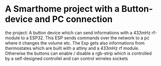 # A Smarthome project with a Button-device and PC connection

the project: A button device which can send informations with a 433mHz rf-module to a ESP32. This ESP sends commands over the network to a pc where it changes the volume etc. The Esp gets also informations from thermostates which are built with a attiny and a 433mHz rf module. Otherwise the buttons can enable / disable a rgb-strip which is controlled by a self-designed controllel and can control wirreles sockets
